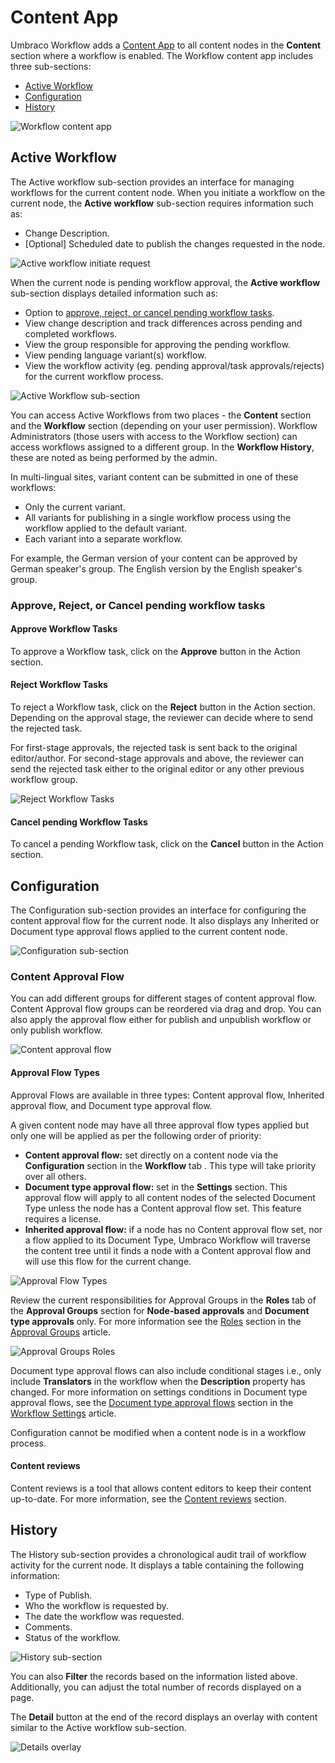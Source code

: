 # Content App

Umbraco Workflow adds a [Content App](https://our.umbraco.com/Documentation/Extending/Content-Apps/) to all content nodes in the **Content** section where a workflow is enabled. The Workflow content app includes three sub-sections:

* [Active Workflow](workflow-content-app.md#active-workflow)
* [Configuration](workflow-content-app.md#configuration)
* [History](workflow-content-app.md#history)

![Workflow content app](../umbraco-workflow/images/content-app.png)

## Active Workflow

The Active workflow sub-section provides an interface for managing workflows for the current content node. When you initiate a workflow on the current node, the **Active workflow** sub-section requires information such as:

* Change Description.
* \[Optional] Scheduled date to publish the changes requested in the node.

![Active workflow initiate request](../umbraco-workflow/images/Active-workflow-initiate-request.png)

When the current node is pending workflow approval, the **Active workflow** sub-section displays detailed information such as:

* Option to [approve, reject, or cancel pending workflow tasks](workflow-content-app.md#approve-reject-or-cancel-pending-workflow-tasks).
* View change description and track differences across pending and completed workflows.
* View the group responsible for approving the pending workflow.
* View pending language variant(s) workflow.
* View the workflow activity (eg. pending approval/task approvals/rejects) for the current workflow process.

![Active Workflow sub-section](../umbraco-workflow/images/Active\_Workflow\_detailed\_info.png)

You can access Active Workflows from two places - the **Content** section and the **Workflow** section (depending on your user permission). Workflow Administrators (those users with access to the Workflow section) can access workflows assigned to a different group. In the **Workflow History**, these are noted as being performed by the admin.

In multi-lingual sites, variant content can be submitted in one of these workflows:

* Only the current variant.
* All variants for publishing in a single workflow process using the workflow applied to the default variant.
* Each variant into a separate workflow.

For example, the German version of your content can be approved by German speaker's group. The English version by the English speaker's group.

### Approve, Reject, or Cancel pending workflow tasks

#### Approve Workflow Tasks

To approve a Workflow task, click on the **Approve** button in the Action section.

#### Reject Workflow Tasks

To reject a Workflow task, click on the **Reject** button in the Action section. Depending on the approval stage, the reviewer can decide where to send the rejected task.

For first-stage approvals, the rejected task is sent back to the original editor/author. For second-stage approvals and above, the reviewer can send the rejected task either to the original editor or any other previous workflow group.

![Reject Workflow Tasks](../umbraco-workflow/images/assign-rejected-task.png)

#### Cancel pending Workflow Tasks

To cancel a pending Workflow task, click on the **Cancel** button in the Action section.

## Configuration

The Configuration sub-section provides an interface for configuring the content approval flow for the current node. It also displays any Inherited or Document type approval flows applied to the current content node.

![Configuration sub-section](../umbraco-workflow/images/Configuration-sub-section.png)

### Content Approval Flow

You can add different groups for different stages of content approval flow. Content Approval flow groups can be reordered via drag and drop. You can also apply the approval flow either for publish and unpublish workflow or only publish workflow.

![Content approval flow](../umbraco-workflow/images/content-approval-flow.gif)

#### Approval Flow Types

Approval Flows are available in three types: Content approval flow, Inherited approval flow, and Document type approval flow.

A given content node may have all three approval flow types applied but only one will be applied as per the following order of priority:

* **Content approval flow:** set directly on a content node via the **Configuration** section in the **Workflow** tab . This type will take priority over all others.
* **Document type approval flow:** set in the **Settings** section. This approval flow will apply to all content nodes of the selected Document Type unless the node has a Content approval flow set. This feature requires a license.
* **Inherited approval flow:** if a node has no Content approval flow set, nor a flow applied to its Document Type, Umbraco Workflow will traverse the content tree until it finds a node with a Content approval flow and will use this flow for the current change.

![Approval Flow Types](../umbraco-workflow/images/approval-flow-types.png)

Review the current responsibilities for Approval Groups in the **Roles** tab of the **Approval Groups** section for **Node-based approvals** and **Document type approvals** only. For more information see the [Roles](workflow-section/approval-groups.md#roles) section in the [Approval Groups](workflow-section/approval-groups.md) article.

![Approval Groups Roles](../umbraco-workflow/images/approval-groups-roles.png)

Document type approval flows can also include conditional stages i.e., only include **Translators** in the workflow when the **Description** property has changed. For more information on settings conditions in Document type approval flows, see the [Document type approval flows](workflow-section/workflow-settings.md#document-type-approval-flows) section in the [Workflow Settings](workflow-section/workflow-settings.md) article.

Configuration cannot be modified when a content node is in a workflow process.

#### Content reviews

Content reviews is a tool that allows content editors to keep their content up-to-date. For more information, see the [Content reviews](workflow-section/content-reviews.md) section.

## History

The History sub-section provides a chronological audit trail of workflow activity for the current node. It displays a table containing the following information:

* Type of Publish.
* Who the workflow is requested by.
* The date the workflow was requested.
* Comments.
* Status of the workflow.

![History sub-section](../umbraco-workflow/images/History-sub-section.png)

You can also **Filter** the records based on the information listed above. Additionally, you can adjust the total number of records displayed on a page.

The **Detail** button at the end of the record displays an overlay with content similar to the Active workflow sub-section.

![Details overlay](../umbraco-workflow/images/Workflow-Content-app-Details-overlay.png)
